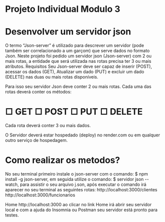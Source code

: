 # Projeto Individual Modulo 3
# Desenvolver um servidor json
O termo “Json-server” é utilizado para descrever um servidor (pode também ser correlacionado a um garçom) que serve dados no formato Json. Neste projeto foi pedido um servidor json (Json-server) com 2 ou mais rotas, a entidade que será utilizada nas rotas precisa ter 3 ou mais atributos. 
Requisitos
Seu Json-server deve ser capaz de inserir (POST), acessar os dados (GET), Atualizar um dado (PUT) e excluir um dado (DELETE) nas duas ou mais rotas disponíveis.

Para isso seu servidor Json deve conter 2 ou mais rotas. Cada uma das rotas deverá conter os métodos:
# □ GET □ POST □ PUT □ DELETE

Cada rota deverá conter 3 ou mais dados.

O Servidor deverá estar hospedado (deploy) no render.com ou em qualquer outro serviço de hospedagem.
# Como realizar os metodos?
 No seu terminal primeiro instale o json-server com o comando: $ npm install -g json-server,
em seguida utilize o comando: $ servidor json --watch, para assistir o seu arquivo j.son, após executar o comando irá aparecer no seu terminal as seguintes rotas:
 http://localhost:3000/clientes
  http://localhost:3000/funcionarios

  Home
  http://localhost:3000
ao clicar no link Home irá abrir seu servidor local e com a ajuda do Insomnia ou Postman seu servidor está pronto para testes.
